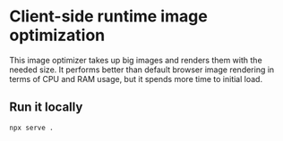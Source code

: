 # Client-side runtime image optimization

This image optimizer takes up big images and renders them with the needed size. It performs better than default browser image rendering in terms of CPU and RAM usage, but it spends more time to initial load.

## Run it locally

`npx serve .`

